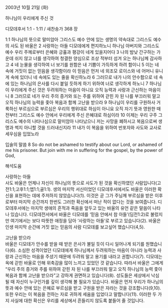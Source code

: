 2003년 10월 21일 (화)

하나님이 우리에게 주신 것



디모데후서 1:1 - 1:11 / 새찬송가 368 장


1:1 하나님의 뜻으로 말미암아 그리스도 예수 안에 있는 생명의 약속대로 그리스도 예수의 사도 된 바울은 2 사랑하는 아들 디모데에게 편지하노니 하나님 아버지와 그리스도 예수 우리 주께로부터 은혜와 긍휼과 평강이 네게 있을지어다 3 나의 밤낮 간구하는 가운데 쉬지 않고 너를 생각하여 청결한 양심으로 조상 적부터 섬겨 오는 하나님께 감사하고 4 네 눈물을 생각하여 너 보기를 원함은 내 기쁨이 가득하게 하려 함이니 5 이는 네 속에 거짓이 없는 믿음을 생각함이라 이 믿음은 먼저 네 외조모 로이스와 네 어머니 유니게 속에 있더니 네 속에도 있는 줄을 확신하노라 6 그러므로 내가 나의 안수함으로 네 속에 있는 하나님의 은사를 다시 붙일 듯하게 하기 위하여 너로 생각하게 하노니 7 하나님이 우리에게 주신 것은 두려워하는 마음이 아니요 오직 능력과 사랑과 근신하는 마음이니 8 그러므로 네가 우리 주의 증거와 또는 주를 위하여 갇힌 자 된 나를 부끄러워 말고 오직 하나님의 능력을 좇아 복음과 함께 고난을 받으라 9 하나님이 우리를 구원하사 거룩하신 부르심으로 부르심은 우리의 행위대로 하심이 아니요 오직 자기 뜻과 영원한 때 전부터 그리스도 예수 안에서 우리에게 주신 은혜대로 하심이라 10 이제는 우리 구주 그리스도 예수의 나타나심으로 말미암아 나타났으니 저는 사망을 폐하시고 복음으로써 생명과 썩지 아니할 것을 드러내신지라 11 내가 이 복음을 위하여 반포자와 사도와 교사로 세우심을 입었노라

입술의 말씀
8 So do not be ashamed to testify about our Lord, or ashamed of me his prisoner. But join with me in suffering for the gospel, by the power of God,

해석도움





사랑하는 아들  
사도 바울은 언제나 자신이 하나님의 뜻으로 사도가 된 것을 확신하였던 사람입니다(고전1:1;고후1:1;엡1:1;골1:1). 생의 마지막 서신이었던 디모데후서에서도 바울은 이러한 확신을 표현하는 데에 주저하지 않았습니다(1). 이것은 곧 그가 주님께 부르심을 받은 이후로부터 마지막 순간까지 한번도 그러한 확신에서 떠난 적이 없다는 것을 보여줍니다. 디모데후서에는 마지막 생애의 흔적과 죽음을 앞두고 있는 바울의 유언 같은 말씀이 나타나 있습니다. 디모데전서에서 바울은 디모데를 ‘믿음 안에서 참 아들’(딤전1:2)로 불렀지만 여기에서는 보다 따뜻한 애정을 담아 ‘사랑하는 아들’로 부르고 있습니다(2). 바울은 인생 마지막 순간에 거짓 없는 믿음의 사람 디모데를 보고싶어 했습니다(4,5).   

고난을 받으라  
바울은 디모데가 안수를 받을 때 받은 은사가 불일 듯이 다시 일어나게 되기를 원했습니다(6). 소심한 성격이었던 디모데에게 하나님께서 두려워하는 마음이 아니라 능력과 사랑과 근신하는 마음을 주셨기 때문에 두려워 말고 용기를 내라고 권합니다(7). 디모데는 옥에 갇힌 바울로 인해 위축감을 많이 느끼고 있었던 것 같습니다. 따라서 바울은 그에게 “우리 주의 증거와 주를 위하여 갇힌 자 된 나를 부끄러워 말고 오직 하나님의 능력 좇아 복음과 함께 고난을 받으라”고 강하게 권면하고 있습니다(8). 성도들은 세상에서 낙심 될 때 자신이 누구인가를 깊이 생각해 볼 필요가 있습니다. 바울은 먼저 우리가 하나님의 뜻과 예수 안에 있는 은혜로 부르심을 받고 구원을 받은 자라는 것을 강조합니다(9,10). 또한 우리는 이 복음을 전하는 자로 귀하게 세움을 입었다고 말합니다(11). 이러한 두 가지 사실에 대한 확신은 우리를 세상에서 흔들리지 않도록 붙들어 줄 것입니다.